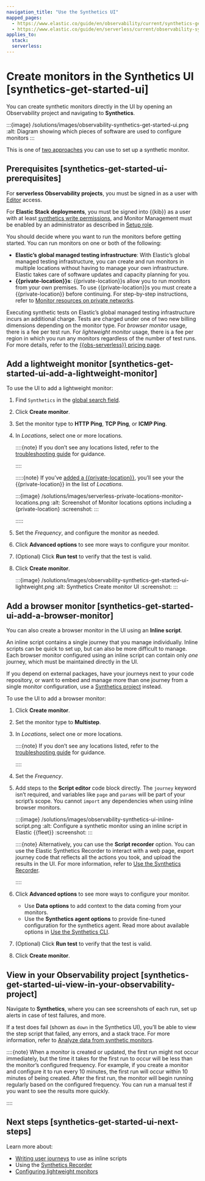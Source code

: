 ```yaml
---
navigation_title: "Use the Synthetics UI"
mapped_pages:
  - https://www.elastic.co/guide/en/observability/current/synthetics-get-started-ui.html
  - https://www.elastic.co/guide/en/serverless/current/observability-synthetics-get-started-ui.html
applies_to:
  stack:
  serverless:
---
```


# Create monitors in the Synthetics UI [synthetics-get-started-ui]

You can create synthetic monitors directly in the UI by opening an Observability project and navigating to **Synthetics**.

:::{image} /solutions/images/observability-synthetics-get-started-ui.png
:alt: Diagram showing which pieces of software are used to configure monitors
:::

This is one of [two approaches](../../../solutions/observability/apps/get-started.md) you can use to set up a synthetic monitor.


## Prerequisites [synthetics-get-started-ui-prerequisites]

For **serverless Observability projects**, you must be signed in as a user with [Editor](../../../solutions/observability/apps/grant-users-access-to-secured-resources.md) access.

For **Elastic Stack deployments**, you must be signed into {{kib}} as a user with at least [synthetics write permissions](../../../solutions/observability/apps/writer-role.md), and Monitor Management must be enabled by an administrator as described in [Setup role](../../../solutions/observability/apps/setup-role.md).

You should decide where you want to run the monitors before getting started. You can run monitors on one or both of the following:

* **Elastic’s global managed testing infrastructure**: With Elastic’s global managed testing infrastructure, you can create and run monitors in multiple locations without having to manage your own infrastructure. Elastic takes care of software updates and capacity planning for you.
* **{{private-location}}s**: {{private-location}}s allow you to run monitors from your own premises. To use {{private-location}}s you must create a {{private-location}} before continuing. For step-by-step instructions, refer to [Monitor resources on private networks](../../../solutions/observability/apps/monitor-resources-on-private-networks.md).

Executing synthetic tests on Elastic’s global managed testing infrastructure incurs an additional charge. Tests are charged under one of two new billing dimensions depending on the monitor type. For *browser monitor* usage, there is a fee per test run. For *lightweight monitor* usage, there is a fee per region in which you run any monitors regardless of the number of test runs. For more details, refer to the [{{obs-serverless}} pricing page](https://www.elastic.co/pricing/serverless-observability).


## Add a lightweight monitor [synthetics-get-started-ui-add-a-lightweight-monitor]

To use the UI to add a lightweight monitor:

1. Find `Synthetics` in the [global search field](/explore-analyze/find-and-organize/find-apps-and-objects.md).
2. Click **Create monitor**.
3. Set the monitor type to **HTTP Ping**, **TCP Ping**, or **ICMP Ping**.
4. In *Locations*, select one or more locations.

    ::::{note}
    If you don’t see any locations listed, refer to the [troubleshooting guide](../../../troubleshoot/observability/troubleshooting-synthetics.md#synthetics-troubleshooting-no-locations) for guidance.

    ::::


    :::::{note}
    If you’ve [added a {{private-location}}](../../../solutions/observability/apps/monitor-resources-on-private-networks.md), you’ll see your the {{private-location}} in the list of *Locations*.

    :::{image} /solutions/images/serverless-private-locations-monitor-locations.png
    :alt: Screenshot of Monitor locations options including a {private-location}
    :screenshot:
    :::

    :::::

5. Set the *Frequency*, and configure the monitor as needed.
6. Click **Advanced options** to see more ways to configure your monitor.
7. (Optional) Click **Run test** to verify that the test is valid.
8. Click **Create monitor**.

    :::{image} /solutions/images/observability-synthetics-get-started-ui-lightweight.png
    :alt: Synthetics Create monitor UI
    :screenshot:
    :::



## Add a browser monitor [synthetics-get-started-ui-add-a-browser-monitor]

You can also create a browser monitor in the UI using an **Inline script**.

An inline script contains a single journey that you manage individually. Inline scripts can be quick to set up, but can also be more difficult to manage. Each browser monitor configured using an inline script can contain only *one* journey, which must be maintained directly in the UI.

If you depend on external packages, have your journeys next to your code repository, or want to embed and manage more than one journey from a single monitor configuration, use a [Synthetics project](../../../solutions/observability/apps/create-monitors-with-project-monitors.md) instead.

To use the UI to add a browser monitor:

1. Click **Create monitor**.
2. Set the monitor type to **Multistep**.
3. In *Locations*, select one or more locations.

    ::::{note}
    If you don’t see any locations listed, refer to the [troubleshooting guide](../../../troubleshoot/observability/troubleshooting-synthetics.md#synthetics-troubleshooting-no-locations) for guidance.

    ::::

4. Set the *Frequency*.
5. Add steps to the **Script editor** code block directly. The `journey` keyword isn’t required, and variables like `page` and `params` will be part of your script’s scope. You cannot `import` any dependencies when using inline browser monitors.

    :::{image} /solutions/images/observability-synthetics-ui-inline-script.png
    :alt: Configure a synthetic monitor using an inline script in Elastic {{fleet}}
    :screenshot:
    :::

    ::::{note}
    Alternatively, you can use the **Script recorder** option. You can use the Elastic Synthetics Recorder to interact with a web page, export journey code that reflects all the actions you took, and upload the results in the UI. For more information, refer to [Use the Synthetics Recorder](../../../solutions/observability/apps/use-synthetics-recorder.md).

    ::::

6. Click **Advanced options** to see more ways to configure your monitor.

    * Use **Data options** to add context to the data coming from your monitors.
    * Use the **Synthetics agent options** to provide fine-tuned configuration for the synthetics agent. Read more about available options in [Use the Synthetics CLI](../../../solutions/observability/apps/use-synthetics-cli.md).

7. (Optional) Click **Run test** to verify that the test is valid.
8. Click **Create monitor**.


## View in your Observability project [synthetics-get-started-ui-view-in-your-observability-project]

Navigate to **Synthetics**, where you can see screenshots of each run, set up alerts in case of test failures, and more.

If a test does fail (shown as `down` in the Synthetics UI), you’ll be able to view the step script that failed, any errors, and a stack trace. For more information, refer to [Analyze data from synthetic monitors](../../../solutions/observability/apps/analyze-data-from-synthetic-monitors.md#synthetics-analyze-journeys).

::::{note}
When a monitor is created or updated, the first run might not occur immediately, but the time it takes for the first run to occur will be less than the monitor’s configured frequency. For example, if you create a monitor and configure it to run every 10 minutes, the first run will occur within 10 minutes of being created. After the first run, the monitor will begin running regularly based on the configured frequency. You can run a manual test if you want to see the results more quickly.

::::


## Next steps [synthetics-get-started-ui-next-steps]

Learn more about:

* [Writing user journeys](../../../solutions/observability/apps/write-synthetic-test.md) to use as inline scripts
* Using the [Synthetics Recorder](../../../solutions/observability/apps/use-synthetics-recorder.md)
* [Configuring lightweight monitors](../../../solutions/observability/apps/configure-lightweight-monitors.md)